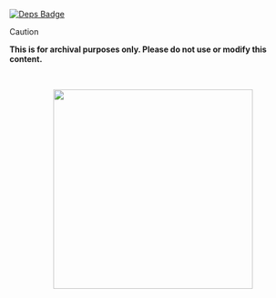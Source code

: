 [![Deps Badge]][Deps]

[Deps Badge]: https://deps.rs/repo/github/harilvfs/carch/status.svg?path=ratatui&style=flat-square
[Deps]: https://deps.rs/repo/github/harilvfs/carch

> [!CAUTION]
> **This is for archival purposes only. Please do not use or modify this content.**

<br>

<p align="center">
<a href="https://discord.com/invite/8NJWstnUHd">
<img src="https://invidget.switchblade.xyz/8NJWstnUHd" width="350">
</a>
</p>
